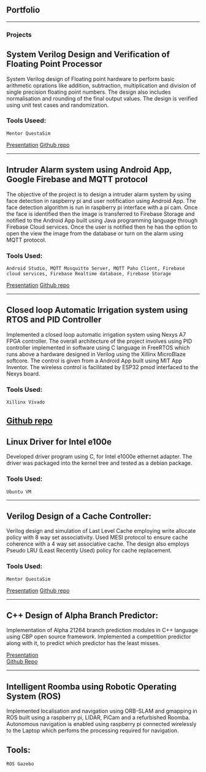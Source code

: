 ## Portfolio


---
### Projects

## System Verilog Design and Verification of Floating Point Processor
System Verilog design of Floating point hardware to perform basic arithmetic oprations like addition, subtraction, multiplication and division of single precision floating point numbers. The design also includes normalisation and rounding of the final output values. The design is verified using unit test cases and randomization.  
### Tools Useed: 
    Mentor QuestaSim 

[Presentation](https://github.com/Keerthan1994/RISC-V-Floating-Point-Processor/blob/6ac3b80199d587b98ab205c636ab255c32c1f120/docs/ECE%20571%20-%20Final%20Project%20Presentation.pdf) 
[Github repo](https://github.com/Keerthan1994/RISC-V-Floating-Point-Processor.git) 

---
## Intruder Alarm system using Android App, Google Firebase and MQTT protocol
The objective of the project is to design a intruder alarm system by using face detection in raspberry pi and user notification using Android App. The face detection algorithm is run in raspberry pi interface with a pi cam. Once the face is identified then the image is transferred to Firebase Storage and notified to the Android App built using Java programming language through Firebase Cloud services. Once the user is notified then he has the option to open the view the image from the database or turn on the alarm using MQTT protocol.
### Tools Used:
    Android Studio, MQTT Mosquitto Server, MQTT Paho Client, Firebase cloud services, Firebase Realtime database, Firebase Storage 
[Presentation](https://github.com/ramprakashb/android_final_project/blob/46a4e6167e818198130cf6b40abc0ca6d37bbf8a/ece-558-winter-2021-final-project-report.pdf)
[Github repo](https://github.com/ramprakashb/android_final_project.git)

---
## Closed loop Automatic Irrigation system using RTOS and PID Controller
Implemented a closed loop automatic irrigation system using Nexys A7 FPGA controller. The overall architecture of the project involves using PID controller implemented in software using C language in FreeRTOS which runs above a hardware designed in Verilog using the Xillinx MicroBlaze softcore. The control is given from a Android App built using MIT App Inventor. The wireless control is facilitated by ESP32 pmod interfaced to the Nexys board. 

### Tools Used:
    Xillinx Vivado 
[Github repo]([https://github.com/ramprakashb/android_final_project.git](https://github.com/ece544-spring2020/ece-544-project-2-mikee_ramb))
---

## Linux Driver for Intel e100e
Developed driver program using C, for Intel e1000e ethernet adapter. The driver was packaged into the kernel tree and tested as a debian package. 

### Tools Used:
    Ubuntu VM 

---

## Verilog Design of a Cache Controller:
Verilog design and simulation of Last Level Cache employing write allocate policy with 8 way set associativity. Used MESI protocol to ensure cache coherence with a 4 way set associative cache. The design also employs Pseudo LRU (Least Recently Used) policy for cache replacement. 

### Tools Used:
    Mentor QuestaSim 

[Presentation](https://github.com/michaelescue/ECE585_FINALPROJECT/blob/3a92b7655603b5cb4bd68ff6e25883ceb290a4e8/Resources/FinalProjectDescription.pdf) 
[Github repo](https://github.com/michaelescue/ECE585_FINALPROJECT.git) 


---
## C++ Design of Alpha Branch Predictor:
Implementation of Alpha 21264 branch prediction modules in C++ language using CBP open source framework. Implemented a competition predictor along with it, to predict which predictor has the least misses. 

[Presentation](https://github.com/ramprakashb/ECE_586_Final_Project/blob/fb7d16b149520bbe7351625f53b7b70ccbef94ff/FinalProjectDescription.pdf)  
[Github Repo](https://github.com/ramprakashb/ECE_586_Final_Project.git) 

---
## Intelligent Roomba using Robotic Operating System (ROS)
Implemented localisation and navigation using ORB-SLAM and gmapping in ROS built using a raspberry pi, LIDAR, PiCam and a refurbished Roomba. Autonomous navigation is enabled using raspberry pi connected wirelessly to the Laptop which perfoms the processing required for navigation. 

## Tools: 
    ROS Gazebo
